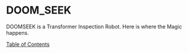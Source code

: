 # DOOM_SEEK
DOOMSEEK is a Transformer Inspection Robot. Here is where the Magic happens.

[Table of Contents](TableOfContents.md)

